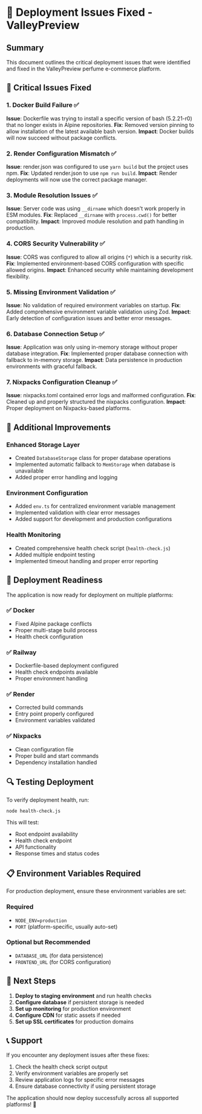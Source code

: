 # 🚀 Deployment Issues Fixed - ValleyPreview

## Summary
This document outlines the critical deployment issues that were identified and fixed in the ValleyPreview perfume e-commerce platform.

## 🚨 Critical Issues Fixed

### 1. Docker Build Failure ✅
**Issue**: Dockerfile was trying to install a specific version of bash (5.2.21-r0) that no longer exists in Alpine repositories.
**Fix**: Removed version pinning to allow installation of the latest available bash version.
**Impact**: Docker builds will now succeed without package conflicts.

### 2. Render Configuration Mismatch ✅
**Issue**: render.json was configured to use `yarn build` but the project uses npm.
**Fix**: Updated render.json to use `npm run build`.
**Impact**: Render deployments will now use the correct package manager.

### 3. Module Resolution Issues ✅
**Issue**: Server code was using `__dirname` which doesn't work properly in ESM modules.
**Fix**: Replaced `__dirname` with `process.cwd()` for better compatibility.
**Impact**: Improved module resolution and path handling in production.

### 4. CORS Security Vulnerability ✅
**Issue**: CORS was configured to allow all origins (`*`) which is a security risk.
**Fix**: Implemented environment-based CORS configuration with specific allowed origins.
**Impact**: Enhanced security while maintaining development flexibility.

### 5. Missing Environment Validation ✅
**Issue**: No validation of required environment variables on startup.
**Fix**: Added comprehensive environment variable validation using Zod.
**Impact**: Early detection of configuration issues and better error messages.

### 6. Database Connection Setup ✅
**Issue**: Application was only using in-memory storage without proper database integration.
**Fix**: Implemented proper database connection with fallback to in-memory storage.
**Impact**: Data persistence in production environments with graceful fallback.

### 7. Nixpacks Configuration Cleanup ✅
**Issue**: nixpacks.toml contained error logs and malformed configuration.
**Fix**: Cleaned up and properly structured the nixpacks configuration.
**Impact**: Proper deployment on Nixpacks-based platforms.

## 🔧 Additional Improvements

### Enhanced Storage Layer
- Created `DatabaseStorage` class for proper database operations
- Implemented automatic fallback to `MemStorage` when database is unavailable
- Added proper error handling and logging

### Environment Configuration
- Added `env.ts` for centralized environment variable management
- Implemented validation with clear error messages
- Added support for development and production configurations

### Health Monitoring
- Created comprehensive health check script (`health-check.js`)
- Added multiple endpoint testing
- Implemented timeout handling and proper error reporting

## 🚀 Deployment Readiness

The application is now ready for deployment on multiple platforms:

### ✅ Docker
- Fixed Alpine package conflicts
- Proper multi-stage build process
- Health check configuration

### ✅ Railway
- Dockerfile-based deployment configured
- Health check endpoints available
- Proper environment handling

### ✅ Render
- Corrected build commands
- Entry point properly configured
- Environment variables validated

### ✅ Nixpacks
- Clean configuration file
- Proper build and start commands
- Dependency installation handled

## 🔍 Testing Deployment

To verify deployment health, run:
```bash
node health-check.js
```

This will test:
- Root endpoint availability
- Health check endpoint
- API functionality
- Response times and status codes

## 📋 Environment Variables Required

For production deployment, ensure these environment variables are set:

### Required
- `NODE_ENV=production`
- `PORT` (platform-specific, usually auto-set)

### Optional but Recommended
- `DATABASE_URL` (for data persistence)
- `FRONTEND_URL` (for CORS configuration)

## 🎯 Next Steps

1. **Deploy to staging environment** and run health checks
2. **Configure database** if persistent storage is needed
3. **Set up monitoring** for production environment
4. **Configure CDN** for static assets if needed
5. **Set up SSL certificates** for production domains

## 📞 Support

If you encounter any deployment issues after these fixes:

1. Check the health check script output
2. Verify environment variables are properly set
3. Review application logs for specific error messages
4. Ensure database connectivity if using persistent storage

The application should now deploy successfully across all supported platforms! 🎉